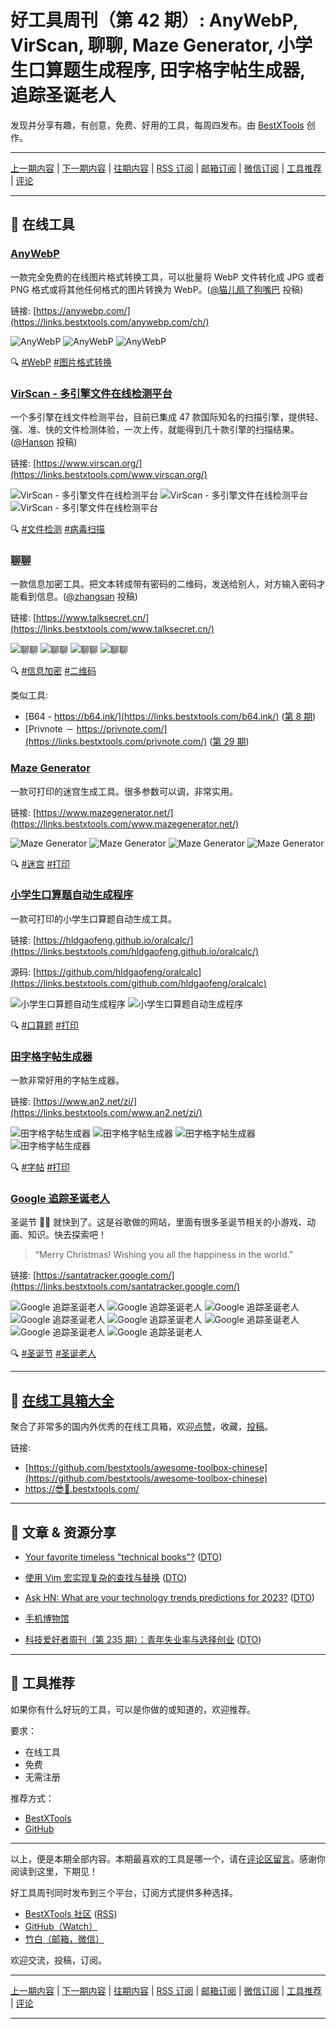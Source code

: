 # 好工具周刊（第 42 期）: AnyWebP, VirScan, 聊聊, Maze Generator, 小学生口算题生成程序, 田字格字帖生成器, 追踪圣诞老人

发现并分享有趣，有创意，免费、好用的工具，每周四发布。由 [BestXTools](https://www.bestxtools.com/) 创作。

---

[上一期内容](https://github.com/bestxtools/weekly-cn/blob/main/docs/issue-41.md) | [下一期内容](https://github.com/bestxtools/weekly-cn/blob/main/docs/issue-43.md) | [往期内容](https://github.com/bestxtools/weekly-cn) | [RSS 订阅](https://discuss-cn.bestxtools.com/t/weekly) | [邮箱订阅](https://bestxtools.zhubai.love/?subscribe=1) | [微信订阅](https://discuss-cn.bestxtools.com/d/5/2) | [工具推荐](https://discuss-cn.bestxtools.com/t/tools) | [评论](https://discuss-cn.bestxtools.com/d/116/3)

---

## 🌈 在线工具

### [AnyWebP](https://links.bestxtools.com/anywebp.com/ch/)

一款完全免费的在线图片格式转换工具，可以批量将 WebP 文件转化成 JPG 或者 PNG 格式或将其他任何格式的图片转换为 WebP。([@猫儿扇了狗嘴巴](https://discuss-cn.bestxtools.com/d/111) 投稿)

链接: [https://anywebp.com/](https://links.bestxtools.com/anywebp.com/ch/)

![AnyWebP](https://raw.githubusercontent.com/bestxtools/s1/main/images/2022-12-21-15-32-01.png)
![AnyWebP](https://raw.githubusercontent.com/bestxtools/s1/main/images/2022-12-21-15-32-02.png)
![AnyWebP](https://raw.githubusercontent.com/bestxtools/s1/main/images/2022-12-21-15-32-03.png)

🔍 [#WebP](https://links.bestxtools.com/www.google.com/search?q=site%3Adiscuss-cn.bestxtools.com+WebP) [#图片格式转换](https://links.bestxtools.com/www.google.com/search?q=site%3Adiscuss-cn.bestxtools.com+%E5%9B%BE%E7%89%87%E6%A0%BC%E5%BC%8F%E8%BD%AC%E6%8D%A2)

### [VirScan - 多引擎文件在线检测平台](https://links.bestxtools.com/www.virscan.org/)

一个多引擎在线文件检测平台，目前已集成 47 款国际知名的扫描引擎，提供轻、强、准、快的文件检测体验，一次上传，就能得到几十款引擎的扫描结果。([@Hanson](https://discuss-cn.bestxtools.com/d/113) 投稿)

链接: [https://www.virscan.org/](https://links.bestxtools.com/www.virscan.org/)

![VirScan - 多引擎文件在线检测平台](https://raw.githubusercontent.com/bestxtools/s1/main/images/2022-12-21-16-03-01.png)
![VirScan - 多引擎文件在线检测平台](https://raw.githubusercontent.com/bestxtools/s1/main/images/2022-12-21-16-03-02.png)
![VirScan - 多引擎文件在线检测平台](https://raw.githubusercontent.com/bestxtools/s1/main/images/2022-12-21-16-03-03.png)

🔍 [#文件检测](https://links.bestxtools.com/www.google.com/search?q=site%3Adiscuss-cn.bestxtools.com+%E6%96%87%E4%BB%B6%E6%A3%80%E6%B5%8B) [#病毒扫描](https://links.bestxtools.com/www.google.com/search?q=site%3Adiscuss-cn.bestxtools.com+%E7%97%85%E6%AF%92%E6%89%AB%E6%8F%8F)

### [聊聊](https://links.bestxtools.com/www.talksecret.cn/)

一款信息加密工具。把文本转成带有密码的二维码，发送给别人，对方输入密码才能看到信息。([@zhangsan](https://discuss-cn.bestxtools.com/d/8/47) 投稿)

链接: [https://www.talksecret.cn/](https://links.bestxtools.com/www.talksecret.cn/)

![聊聊](https://raw.githubusercontent.com/bestxtools/s1/main/images/2022-12-21-16-15-01.png)
![聊聊](https://raw.githubusercontent.com/bestxtools/s1/main/images/2022-12-21-16-15-02.png)
![聊聊](https://raw.githubusercontent.com/bestxtools/s1/main/images/2022-12-21-16-15-04.jpeg)
![聊聊](https://raw.githubusercontent.com/bestxtools/s1/main/images/2022-12-21-16-15-03.jpeg)

🔍 [#信息加密](https://links.bestxtools.com/www.google.com/search?q=site%3Adiscuss-cn.bestxtools.com+%E4%BF%A1%E6%81%AF%E5%8A%A0%E5%AF%86) [#二维码](https://links.bestxtools.com/www.google.com/search?q=site%3Adiscuss-cn.bestxtools.com+%E4%BA%8C%E7%BB%B4%E7%A0%81)

类似工具:

- [B64 - https://b64.ink/](https://links.bestxtools.com/b64.ink/) ([第 8 期](https://discuss-cn.bestxtools.com/d/22))
- [Privnote － https://privnote.com/](https://links.bestxtools.com/privnote.com/) ([第 29 期](https://discuss-cn.bestxtools.com/d/77))

### [Maze Generator](https://links.bestxtools.com/www.mazegenerator.net/)

一款可打印的迷宫生成工具。很多参数可以调，非常实用。

链接: [https://www.mazegenerator.net/](https://links.bestxtools.com/www.mazegenerator.net/)

![Maze Generator](https://raw.githubusercontent.com/bestxtools/s1/main/images/2022-12-21-22-25-01.png)
![Maze Generator](https://raw.githubusercontent.com/bestxtools/s1/main/images/2022-12-21-22-25-02.png)
![Maze Generator](https://raw.githubusercontent.com/bestxtools/s1/main/images/2022-12-21-22-25-03.png)
![Maze Generator](https://raw.githubusercontent.com/bestxtools/s1/main/images/2022-12-21-22-25-04.png)

🔍 [#迷宫](https://links.bestxtools.com/www.google.com/search?q=site%3Adiscuss-cn.bestxtools.com+%E8%BF%B7%E5%AE%AB) [#打印](https://links.bestxtools.com/www.google.com/search?q=site%3Adiscuss-cn.bestxtools.com+%E6%89%93%E5%8D%B0)

### [小学生口算题自动生成程序](https://links.bestxtools.com/hldgaofeng.github.io/oralcalc/)

一款可打印的小学生口算题自动生成工具。

链接: [https://hldgaofeng.github.io/oralcalc/](https://links.bestxtools.com/hldgaofeng.github.io/oralcalc/)

源码: [https://github.com/hldgaofeng/oralcalc](https://links.bestxtools.com/github.com/hldgaofeng/oralcalc)

![小学生口算题自动生成程序](https://raw.githubusercontent.com/bestxtools/s1/main/images/2022-12-21-22-40-01.png)
![小学生口算题自动生成程序](https://raw.githubusercontent.com/bestxtools/s1/main/images/2022-12-21-22-40-02.png)

🔍 [#口算题](https://links.bestxtools.com/www.google.com/search?q=site%3Adiscuss-cn.bestxtools.com+%E5%8F%A3%E7%AE%97%E9%A2%98) [#打印](https://links.bestxtools.com/www.google.com/search?q=site%3Adiscuss-cn.bestxtools.com+%E6%89%93%E5%8D%B0)

### [田字格字帖生成器](https://links.bestxtools.com/www.an2.net/zi/)

一款非常好用的字帖生成器。

链接: [https://www.an2.net/zi/](https://links.bestxtools.com/www.an2.net/zi/)

![田字格字帖生成器](https://raw.githubusercontent.com/bestxtools/s1/main/images/2022-12-21-22-56-01.png)
![田字格字帖生成器](https://raw.githubusercontent.com/bestxtools/s1/main/images/2022-12-21-22-56-02.png)
![田字格字帖生成器](https://raw.githubusercontent.com/bestxtools/s1/main/images/2022-12-21-22-56-03.png)
![田字格字帖生成器](https://raw.githubusercontent.com/bestxtools/s1/main/images/2022-12-21-22-56-04.png)

🔍 [#字帖](https://links.bestxtools.com/www.google.com/search?q=site%3Adiscuss-cn.bestxtools.com+%E5%AD%97%E5%B8%96) [#打印](https://links.bestxtools.com/www.google.com/search?q=site%3Adiscuss-cn.bestxtools.com+%E6%89%93%E5%8D%B0)

### [Google 追踪圣诞老人](https://links.bestxtools.com/santatracker.google.com/)

圣诞节 🎄🎅 就快到了。这是谷歌做的网站，里面有很多圣诞节相关的小游戏、动画、知识。快去探索吧！

> “Merry Christmas! Wishing you all the happiness in the world.”

链接: [https://santatracker.google.com/](https://links.bestxtools.com/santatracker.google.com/)

![Google 追踪圣诞老人](https://raw.githubusercontent.com/bestxtools/s1/main/images/2022-12-21-12-25-01.png)
![Google 追踪圣诞老人](https://raw.githubusercontent.com/bestxtools/s1/main/images/2022-12-21-12-25-02.png)
![Google 追踪圣诞老人](https://raw.githubusercontent.com/bestxtools/s1/main/images/2022-12-21-12-25-03.png)
![Google 追踪圣诞老人](https://raw.githubusercontent.com/bestxtools/s1/main/images/2022-12-21-12-25-04.png)
![Google 追踪圣诞老人](https://raw.githubusercontent.com/bestxtools/s1/main/images/2022-12-21-12-25-05.png)
![Google 追踪圣诞老人](https://raw.githubusercontent.com/bestxtools/s1/main/images/2022-12-21-12-25-06.png)
![Google 追踪圣诞老人](https://raw.githubusercontent.com/bestxtools/s1/main/images/2022-12-21-12-25-07.png)
![Google 追踪圣诞老人](https://raw.githubusercontent.com/bestxtools/s1/main/images/2022-12-21-12-25-08.png)

🔍 [#圣诞节](https://links.bestxtools.com/www.google.com/search?q=site%3Adiscuss-cn.bestxtools.com+%E5%9C%A3%E8%AF%9E%E8%8A%82) [#圣诞老人](https://links.bestxtools.com/www.google.com/search?q=site%3Adiscuss-cn.bestxtools.com+%E5%9C%A3%E8%AF%9E%E8%80%81%E4%BA%BA)

---

## 🧰 [在线工具箱大全](https://awesome-toolbox-chinese.bestxtools.com/)

聚合了非常多的国内外优秀的在线工具箱，欢迎[点赞](https://github.com/bestxtools/awesome-toolbox-chinese)，收藏，[投稿](https://github.com/bestxtools/awesome-toolbox-chinese/issues)。

链接:

- [https://github.com/bestxtools/awesome-toolbox-chinese](https://github.com/bestxtools/awesome-toolbox-chinese)
- [https://😎🧰.bestxtools.com/](https://😎🧰.bestxtools.com/)

---

## 🌈 文章 & 资源分享

- [Your favorite timeless "technical books"?](https://links.bestxtools.com/lobste.rs/s/blfhr3/your_favorite_timeless_technical_books) ([DTO](https://dto.pipecraft.net/s/qkli4f/your_favorite_timeless_technical_books))

- [使用 Vim 宏实现复杂的查找与替换](https://links.bestxtools.com/taoshu.in/vim/macro-find-replace.html) ([DTO](https://dto.pipecraft.net/s/jfs2rd/vim))

- [Ask HN: What are your technology trends predictions for 2023?](https://links.bestxtools.com/news.ycombinator.com/item?id=33919535) ([DTO](https://dto.pipecraft.net/s/eamz4u/ask_hn_what_are_your_technology_trends))

- [手机博物馆](https://links.bestxtools.com/www.mobilephonemuseum.com/catalogue)

- [科技爱好者周刊（第 235 期）：青年失业率与选择创业](https://links.bestxtools.com/www.ruanyifeng.com/blog/2022/12/weekly-issue-235.html) ([DTO](https://dto.pipecraft.net/s/ut60fg/235))

---

## 🌈 工具推荐

如果你有什么好玩的工具，可以是你做的或知道的，欢迎推荐。

要求：

- 在线工具
- 免费
- 无需注册

推荐方式：

- [BestXTools](https://discuss-cn.bestxtools.com/d/8)
- [GitHub](https://github.com/bestxtools/weekly-cn/issues)

---

以上，便是本期全部内容。本期最喜欢的工具是哪一个，请在[评论区留言](https://discuss-cn.bestxtools.com/d/116/3)。感谢你阅读到这里，下期见！

好工具周刊同时发布到三个平台，订阅方式提供多种选择。

- [BestXTools 社区](https://discuss-cn.bestxtools.com/t/weekly) ([RSS](https://discuss-cn.bestxtools.com/atom/t/weekly/discussions))
- [GitHub（Watch）](https://github.com/bestxtools/weekly-cn)
- [竹白（邮箱，微信）](https://bestxtools.zhubai.love/?subscribe=1)

欢迎交流，投稿，订阅。

---

[上一期内容](https://github.com/bestxtools/weekly-cn/blob/main/docs/issue-41.md) | [下一期内容](https://github.com/bestxtools/weekly-cn/blob/main/docs/issue-43.md) | [往期内容](https://github.com/bestxtools/weekly-cn) | [RSS 订阅](https://discuss-cn.bestxtools.com/t/weekly) | [邮箱订阅](https://bestxtools.zhubai.love/?subscribe=1) | [微信订阅](https://discuss-cn.bestxtools.com/d/5/2) | [工具推荐](https://discuss-cn.bestxtools.com/t/tools) | [评论](https://discuss-cn.bestxtools.com/d/116/3)

---
